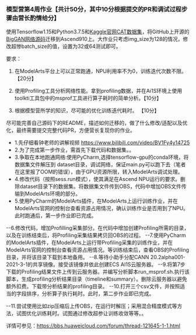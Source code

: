 ### 模型营第4周作业【共计50分，其中10分根据提交的PR和调试过程步骤由营长酌情给分】


使用Tensorflow1.15和Python3.7.5和[Kaggle官网CAT数据集](https://www.kaggle.com/crawford/cat-dataset)，将GitHub上开源的[BigGAN网络源码](https://github.com/taki0112/BigGAN-Tensorflow)迁移到Ascend910上。大作业只考虑img_size为128的情况，修改超惨batch_size的值，设置为32或64测试即可。

要求：
1. 在ModelArts平台上可以正常跑通，NPU利用率不为0，训练迭代次数不限。 【20分】


2. 使用Profiling工具分析网络性能。拿到profiling数据，并在Ai1S环境上使用toolkti工具包中的msprof工具进行算子耗时的简单分析。【10分】



3. 根据模型营所学的知识，尽可能的优化训练迭代耗时。 【10分】


尽可能完善自己源码下的README，描述如何迁移的，做了什么修改/适配以及优化，最终需要提交完整代码PR，方便营长复现你的作业。


- 1.先仔细看钟老师的讲解视频 https://www.bilibili.com/video/BV1Fy4y14725
- 2.为了完成第一步作业，需首先下载代码和数据集。。
- 3.争取在本地跑通网络:使用PyCharm,选择tensorflow-gpu的conda环境，将数据集文件解压到 dataset目录，调试网络，保证main.py可以跑下去（笔者在这里报了OOM的错误），由于GPU资源所限，转入ModelArts调试处理。
- 4.修改代码（按照sess.run模式），使其满足在Ascend NPU运行的要求。删除dataset目录下的数据集。将数据集文件传到OBS，代码中增加OBS文件传输到ModelArts环境的部分。
- 5.使用PyCharm的ModelArts插件，在ModelArts上运行训练作业，并在ModelArts官网的控制台查看资源占用情况，确认训练作业是否用到了NPU。此时跑通后，第一步作业即已完成。

--6.修改代码，增加Profilling采集部分。在代码中增加创建Profiling所需的目录，以及在训练结束后，将Profiling采集结果拷贝回OBS的过程。
--7.使用PyCharm的ModelArts插件，在ModelArts上运行带Profiling采集的训练作业，并在ModelArts官网的控制台查看资源占用情况。等训练结束后，查看OBS的Profiling目录，并将该目录下载到本地备用。
--8.等待小助手分配CANN 20.2alpha001-2021-3-1的共享镜像。接受该镜像并依此创建ECS AI1S云服务器。
--9.将第7步下载的Profiling结果文件上传到云服务器。并编写分析脚本run_msprof.sh.执行该脚本，生成profiling分析结果目录（timeline和summary）。删除云服务器以避免额外扣费。下载带分析结果的profiling目录。
--10.打开三个csv文件，并按照适当的字段排序，分析算子执行耗时。此时，第二步作业即已完成。

--11.尝试使用比如zip压缩后上传OBS，在运行时解压；采用混合精度模式等方法，试图优化训练耗时。试图通过修改超参让训练收敛等等。。

详情可参见：https://bbs.huaweicloud.com/forum/thread-121645-1-1.html  


